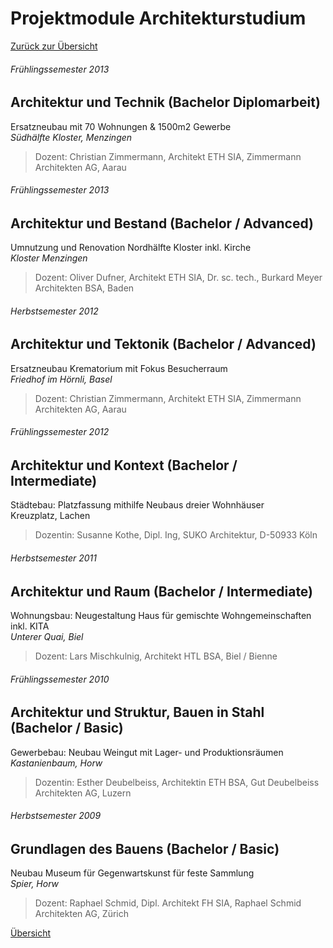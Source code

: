 # <a name="5"></a>Projektmodule Architekturstudium

[Zurück zur Übersicht](README.md)

<div class="page"/>

###### Frühlingssemester 2013

## Architektur und Technik (Bachelor Diplomarbeit)

Ersatzneubau mit 70 Wohnungen & 1500m2 Gewerbe  
_Südhälfte Kloster, Menzingen_
> Dozent: Christian Zimmermann, Architekt ETH SIA, Zimmermann Architekten AG, Aarau

###### Frühlingssemester 2013

## Architektur und Bestand (Bachelor / Advanced)

Umnutzung und Renovation Nordhälfte Kloster inkl. Kirche  
_Kloster Menzingen_
> Dozent: Oliver Dufner, Architekt ETH SIA, Dr. sc. tech., Burkard Meyer Architekten BSA, Baden

###### Herbstsemester 2012

## Architektur und Tektonik (Bachelor / Advanced)

Ersatzneubau Krematorium mit Fokus Besucherraum  
_Friedhof im Hörnli, Basel_
> Dozent: Christian Zimmermann, Architekt ETH SIA, Zimmermann Architekten AG, Aarau

###### Frühlingssemester 2012

## Architektur und Kontext (Bachelor / Intermediate)

Städtebau: Platzfassung mithilfe Neubaus dreier Wohnhäuser  
Kreuzplatz, Lachen
> Dozentin: Susanne Kothe, Dipl. Ing, SUKO Architektur, D-50933 Köln

###### Herbstsemester 2011

## Architektur und Raum (Bachelor / Intermediate)

Wohnungsbau: Neugestaltung Haus für gemischte Wohngemeinschaften inkl. KITA  
_Unterer Quai, Biel_
> Dozent: Lars Mischkulnig, Architekt HTL BSA, Biel / Bienne

###### Frühlingssemester 2010

## Architektur und Struktur, Bauen in Stahl (Bachelor / Basic)

Gewerbebau: Neubau Weingut mit Lager- und Produktionsräumen  
_Kastanienbaum, Horw_
> Dozentin: Esther Deubelbeiss, Architektin ETH BSA, Gut Deubelbeiss Architekten AG, Luzern

###### Herbstsemester 2009

## Grundlagen des Bauens (Bachelor / Basic)

Neubau Museum für Gegenwartskunst für feste Sammlung  
_Spier, Horw_
> Dozent: Raphael Schmid, Dipl. Architekt FH SIA, Raphael Schmid Architekten AG, Zürich

<div class="page"/>

[Übersicht](README.md)
